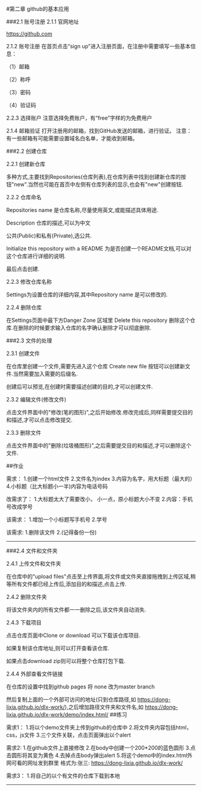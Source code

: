 #第二章  github的基本应用

###2.1  账号注册
2.1.1  官网地址

https://github.com

2.1.2  账号注册
在首页点击“sign up”进入注册页面，在注册中需要填写一些基本信息：

（1）邮箱

（2）称呼

（3）密码

（4）验证码

2.2.3  选择账户
注意选择免费账户，有“free”字样的为免费用户

2.1.4  邮箱验证
打开注册用的邮箱，找到GitHub发送的邮箱，进行验证。
注意：有一些邮箱有可能需要设置域名白名单，才能收到邮箱。

###2.2  创建仓库

2.2.1  创建新仓库

多种方式,主要找到Repositories(仓库列表),在仓库列表中找到创建新仓库的按钮"new".当然也可能在首页中左侧有仓库列表的显示,也会有"new"创建按钮.

2.2.2  仓库命名

Repositories name 是仓库名称,尽量使用英文,或能描述具体用途.

Description 仓库的描述,可以为中文

公共(Public)和私有(Private),选公共.

Initialize this repository with a README 为是否创建一个README文档,可以对这个仓库进行详细的说明.

最后点击创建.

2.2.3  修改仓库名称

Settings为设置仓库的详细内容,其中Repository name 是可以修改的.

2.2.4  删除仓库

在Settings页面中最下方Danger Zone 区域里 Delete this repository 删除这个仓库.在删除的时候要求输入仓库的名字确认删除才可以彻底删除.

###2.3  文件的处理  

2.3.1  创建文件

在仓库里创建一个文件,需要先进入这个仓库 Create new file 按钮可以创建新文件.当然需要加入需要的后缀名.


创建后可以预览,在创建时需要描述创建的目的,才可以创建文件.

2.3.2  编辑文件(修改文件)

点击文件界面中的"修改(笔的图形)",之后开始修改.修改完成后,同样需要提交目的和描述,才可以点击修改提交.

2.3.3  删除文件

点击文件界面中的"删除(垃圾桶图形)",之后需要提交目的和描述,才可以删除这个文件.

##作业

需求：
1.创建一个html文件
2.文件名为index
3.内容为名字，用大标题（最大的）
4.小标题（比大标题小一半)内容为电话号码

改需求了：
1.大标题太大了需要改小，
小一点，原小标题大小不变
2.内容：手机号改成学号

该需求：
1.增加一个小标题写手机号
2.学号

该需求:
1.删除该文件
2.(记得备份一份)

----------

###2.4 文件和文件夹

2.4.1  上传文件和文件夹

在仓库中的"upload files"点击至上传界面,将文件或文件夹直接拖拽到上传区域,稍等所有文件都已经上传后,添加目的和描述,点击上传.

2.4.2  删除文件夹

将该文件夹内的所有文件都一一删除之后,该文件夹自动消失.

2.4.3  下载项目

点击仓库页面中Clone or download 可以下载该仓库项目.

如果复制该仓库地址,则可以打开查看该仓库.

如果点击download zip则可以将整个仓库打包下载.

2.4.4  外部查看文件链接

在仓库的设置中找到github pages 将 none 改为master branch

然后复制上面的一个外部可访问的地址(只到仓库路径,如 https://dong-lixia.github.io/dlx-work/),之后增加路径文件夹和文件名,如 https://dong-lixia.github.io/dlx-work/demo/index.html/
##练习

需求1：
1.将以个demo文件夹上传到github的仓库中
2.将文件夹内容包括html，css，js文件
3.三个文件关联，点击页面弹出以个alert

需求2:
1.在github文件上直接修改
2.在body中创建一个200*200的蓝色圆形
3.点击圆形将其变为黄色
4.去掉点击body弹出alert
5.将这个demo中的index.html外网可看的网址发到群里
格式为:张三: https://dong-lixia.github.io/dlx-work/

需求3：
1.将自己的以个有文件的仓库下载到本地

-------